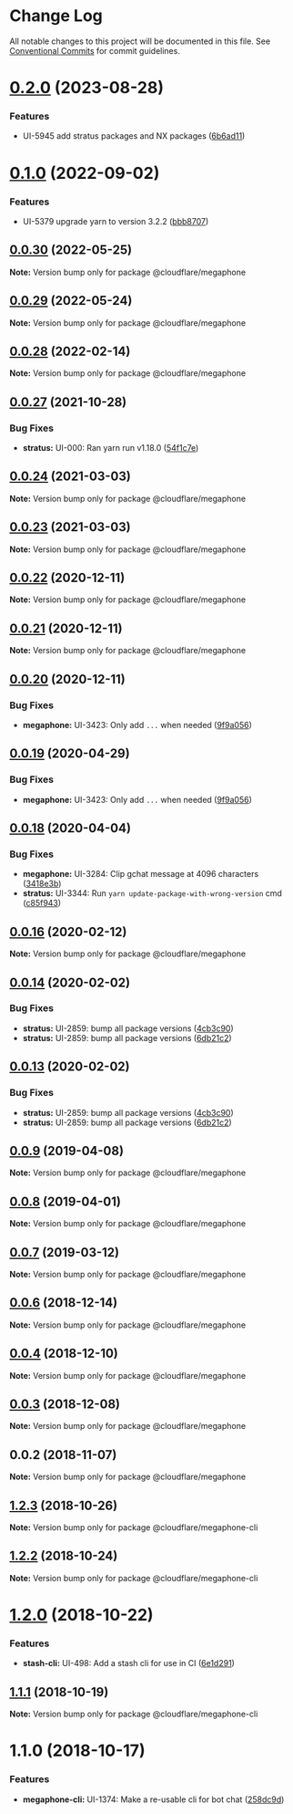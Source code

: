 # Change Log

All notable changes to this project will be documented in this file.
See [Conventional Commits](https://conventionalcommits.org) for commit guidelines.

# [0.2.0](http://stash.cfops.it:7999/fe/stratus/compare/@cloudflare/megaphone@0.1.0...@cloudflare/megaphone@0.2.0) (2023-08-28)


### Features

* UI-5945 add stratus packages and NX packages ([6b6ad11](http://stash.cfops.it:7999/fe/stratus/commits/6b6ad11))





# [0.1.0](http://stash.cfops.it:7999/fe/stratus/compare/@cloudflare/megaphone@0.0.30...@cloudflare/megaphone@0.1.0) (2022-09-02)


### Features

* UI-5379 upgrade yarn to version 3.2.2 ([bbb8707](http://stash.cfops.it:7999/fe/stratus/commits/bbb8707))





## [0.0.30](http://stash.cfops.it:7999/fe/stratus/compare/@cloudflare/megaphone@0.0.29...@cloudflare/megaphone@0.0.30) (2022-05-25)

**Note:** Version bump only for package @cloudflare/megaphone





## [0.0.29](http://stash.cfops.it:7999/fe/stratus/compare/@cloudflare/megaphone@0.0.28...@cloudflare/megaphone@0.0.29) (2022-05-24)

**Note:** Version bump only for package @cloudflare/megaphone





## [0.0.28](http://stash.cfops.it:7999/fe/stratus/compare/@cloudflare/megaphone@0.0.27...@cloudflare/megaphone@0.0.28) (2022-02-14)

**Note:** Version bump only for package @cloudflare/megaphone





## [0.0.27](http://stash.cfops.it:7999/fe/stratus/compare/@cloudflare/megaphone@0.0.24...@cloudflare/megaphone@0.0.27) (2021-10-28)


### Bug Fixes

* **stratus:** UI-000: Ran yarn run v1.18.0 ([54f1c7e](http://stash.cfops.it:7999/fe/stratus/commits/54f1c7e))





## [0.0.24](http://stash.cfops.it:7999/fe/stratus/compare/@cloudflare/megaphone@0.0.23...@cloudflare/megaphone@0.0.24) (2021-03-03)

**Note:** Version bump only for package @cloudflare/megaphone





## [0.0.23](http://stash.cfops.it:7999/fe/stratus/compare/@cloudflare/megaphone@0.0.22...@cloudflare/megaphone@0.0.23) (2021-03-03)

**Note:** Version bump only for package @cloudflare/megaphone





## [0.0.22](http://stash.cfops.it:7999/fe/stratus/compare/@cloudflare/megaphone@0.0.21...@cloudflare/megaphone@0.0.22) (2020-12-11)

**Note:** Version bump only for package @cloudflare/megaphone





## [0.0.21](http://stash.cfops.it:7999/fe/stratus/compare/@cloudflare/megaphone@0.0.20...@cloudflare/megaphone@0.0.21) (2020-12-11)

**Note:** Version bump only for package @cloudflare/megaphone





## [0.0.20](http://stash.cfops.it:7999/fe/stratus/compare/@cloudflare/megaphone@0.0.18...@cloudflare/megaphone@0.0.20) (2020-12-11)


### Bug Fixes

* **megaphone:** UI-3423: Only add `...` when needed ([9f9a056](http://stash.cfops.it:7999/fe/stratus/commits/9f9a056))





## [0.0.19](http://stash.cfops.it:7999/fe/stratus/compare/@cloudflare/megaphone@0.0.18...@cloudflare/megaphone@0.0.19) (2020-04-29)


### Bug Fixes

* **megaphone:** UI-3423: Only add `...` when needed ([9f9a056](http://stash.cfops.it:7999/fe/stratus/commits/9f9a056))





## [0.0.18](http://stash.cfops.it:7999/fe/stratus/compare/@cloudflare/megaphone@0.0.16...@cloudflare/megaphone@0.0.18) (2020-04-04)


### Bug Fixes

* **megaphone:** UI-3284: Clip gchat message at 4096 characters ([3418e3b](http://stash.cfops.it:7999/fe/stratus/commits/3418e3b))
* **stratus:** UI-3344: Run `yarn update-package-with-wrong-version` cmd ([c85f943](http://stash.cfops.it:7999/fe/stratus/commits/c85f943))





## [0.0.16](http://stash.cfops.it:7999/fe/stratus/compare/@cloudflare/megaphone@0.0.14...@cloudflare/megaphone@0.0.16) (2020-02-12)

**Note:** Version bump only for package @cloudflare/megaphone





## [0.0.14](http://stash.cfops.it:7999/fe/stratus/compare/@cloudflare/megaphone@0.0.9...@cloudflare/megaphone@0.0.14) (2020-02-02)


### Bug Fixes

* **stratus:** UI-2859: bump all package versions ([4cb3c90](http://stash.cfops.it:7999/fe/stratus/commits/4cb3c90))
* **stratus:** UI-2859: bump all package versions ([6db21c2](http://stash.cfops.it:7999/fe/stratus/commits/6db21c2))





## [0.0.13](http://stash.cfops.it:7999/fe/stratus/compare/@cloudflare/megaphone@0.0.9...@cloudflare/megaphone@0.0.13) (2020-02-02)


### Bug Fixes

* **stratus:** UI-2859: bump all package versions ([4cb3c90](http://stash.cfops.it:7999/fe/stratus/commits/4cb3c90))
* **stratus:** UI-2859: bump all package versions ([6db21c2](http://stash.cfops.it:7999/fe/stratus/commits/6db21c2))





## [0.0.9](http://stash.cfops.it:7999/fe/stratus/compare/@cloudflare/megaphone@0.0.8...@cloudflare/megaphone@0.0.9) (2019-04-08)

**Note:** Version bump only for package @cloudflare/megaphone





## [0.0.8](http://stash.cfops.it:7999/fe/stratus/compare/@cloudflare/megaphone@0.0.7...@cloudflare/megaphone@0.0.8) (2019-04-01)

**Note:** Version bump only for package @cloudflare/megaphone





## [0.0.7](http://stash.cfops.it:7999/fe/stratus/compare/@cloudflare/megaphone@0.0.6...@cloudflare/megaphone@0.0.7) (2019-03-12)

**Note:** Version bump only for package @cloudflare/megaphone





<a name="0.0.6"></a>
## [0.0.6](http://stash.cfops.it:7999/fe/stratus/compare/@cloudflare/megaphone@0.0.4...@cloudflare/megaphone@0.0.6) (2018-12-14)




**Note:** Version bump only for package @cloudflare/megaphone

<a name="0.0.4"></a>
## [0.0.4](http://stash.cfops.it:7999/fe/stratus/compare/@cloudflare/megaphone@0.0.3...@cloudflare/megaphone@0.0.4) (2018-12-10)




**Note:** Version bump only for package @cloudflare/megaphone

<a name="0.0.3"></a>
## [0.0.3](http://stash.cfops.it:7999/fe/stratus/compare/@cloudflare/megaphone@0.0.2...@cloudflare/megaphone@0.0.3) (2018-12-08)




**Note:** Version bump only for package @cloudflare/megaphone

<a name="0.0.2"></a>
## 0.0.2 (2018-11-07)




**Note:** Version bump only for package @cloudflare/megaphone

<a name="1.2.3"></a>
## [1.2.3](http://stash.cfops.it:7999/fe/stratus/compare/@cloudflare/megaphone-cli@1.2.2...@cloudflare/megaphone-cli@1.2.3) (2018-10-26)




**Note:** Version bump only for package @cloudflare/megaphone-cli

<a name="1.2.2"></a>
## [1.2.2](http://stash.cfops.it:7999/fe/stratus/compare/@cloudflare/megaphone-cli@1.2.0...@cloudflare/megaphone-cli@1.2.2) (2018-10-24)




**Note:** Version bump only for package @cloudflare/megaphone-cli

<a name="1.2.0"></a>
# [1.2.0](http://stash.cfops.it:7999/fe/stratus/compare/@cloudflare/megaphone-cli@1.1.1...@cloudflare/megaphone-cli@1.2.0) (2018-10-22)


### Features

* **stash-cli:** UI-498: Add a stash cli for use in CI ([6e1d291](http://stash.cfops.it:7999/fe/stratus/commits/6e1d291))




<a name="1.1.1"></a>
## [1.1.1](http://stash.cfops.it:7999/fe/stratus/compare/@cloudflare/megaphone-cli@1.1.0...@cloudflare/megaphone-cli@1.1.1) (2018-10-19)




**Note:** Version bump only for package @cloudflare/megaphone-cli

<a name="1.1.0"></a>
# 1.1.0 (2018-10-17)


### Features

* **megaphone-cli:** UI-1374: Make a re-usable cli for bot chat ([258dc9d](http://stash.cfops.it:7999/fe/stratus/commits/258dc9d))
